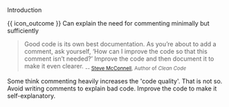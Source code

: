 <span id="title">Introduction</span>

<span id="prereqs"></span>

<span id="outcomes">{{ icon_outcome }} Can explain the need for commenting minimally but sufficiently</span>

<div id="body">

> Good code is its own best documentation. As you’re about to add a comment, ask yourself, ‘How can I improve the code so that this comment isn’t needed?’ Improve the code and then document it to make it even clearer. <sub>-- [Steve McConnell](https://en.wikipedia.org/wiki/Steve_McConnell), Author of _Clean Code_</sub>

Some think commenting heavily increases the 'code quality'. That is not so. Avoid writing comments to explain bad code. Improve the code to make it self-explanatory.

</div>

<div id="extras">
</div>